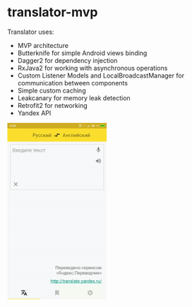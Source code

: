 # translator-mvp
Translator uses:
* MVP architecture
* Butterknife for simple Android views binding
* Dagger2 for dependency injection
* RxJava2 for working with asynchronous operations
* Custom Listener Models and LocalBroadcastManager for communication between components
* Simple custom caching
* Leakcanary for memory leak detection
* Retrofit2 for networking
* Yandex API

<img src="https://github.com/aleksey-ho/translator-mvp/blob/master/translator.gif" height="400" />
